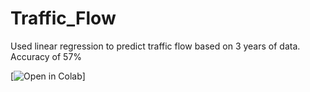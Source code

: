 # Traffic_Flow
Used linear regression to predict traffic flow based on 3 years of data. Accuracy of 57%

[![Open in Colab](https://colab.research.google.com/drive/1PakDnJiqbaQoQHwMXvM042grNAJOATJ0?usp=sharing)]

